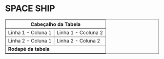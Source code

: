 <h1>SPACE SHIP</h1>
<table border="1">    
  <tr>
    <th colspan="2">Cabeçalho da Tabela</th>
  </tr>        
  <tr>
    <td>Linha 1 - Coluna 1</td>
    <td>Linha 1 - Ccoluna 2</td>
  </tr>
  <tr>
    <td>Linha 2 - Coluna 1</td>
    <td>Linha 2 - Coluna 2</td>
  </tr>
  <tr>
    <td colspan="2"><b>Rodapé da tabela</b></td>
  </tr>
</table>
